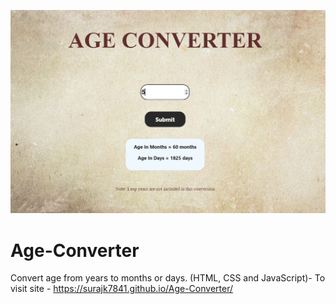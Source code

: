 ![Alt Text](https://github.com/Surajk7841/Age-Converter/blob/main/img.png)
# Age-Converter
Convert age from years to months or days. (HTML, CSS and JavaScript)-
To visit site - https://surajk7841.github.io/Age-Converter/

